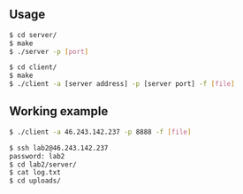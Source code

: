 ## Usage

```bash
$ cd server/
$ make
$ ./server -p [port]
```
```bash
$ cd client/
$ make
$ ./client -a [server address] -p [server port] -f [file]
```

## Working example

```bash
$ ./client -a 46.243.142.237 -p 8888 -f [file]
```
```bash
$ ssh lab2@46.243.142.237
password: lab2
$ cd lab2/server/
$ cat log.txt
$ cd uploads/
```